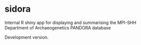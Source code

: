 # sidora
Internal R shiny app for displaying and summarising the MPI-SHH Department of Archaeogenetics PANDORA database

Development version.
